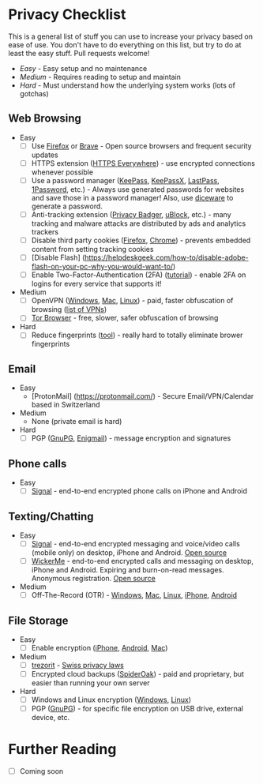 # Privacy Checklist

This is a general list of stuff you can use to increase your privacy based on
ease of use. You don't have to do everything on this list, but try to do at
least the easy stuff. Pull requests welcome!

* *Easy* - Easy setup and no maintenance
* *Medium* - Requires reading to setup and maintain
* *Hard* - Must understand how the underlying system works (lots of gotchas)

## Web Browsing
* Easy
    * [ ] Use [Firefox](https://www.mozilla.org/en-US/firefox/new/) or [Brave](https://brave.com/) - Open source browsers and frequent security updates
    * [ ] HTTPS extension ([HTTPS Everywhere](https://www.eff.org/Https-everywhere)) - use encrypted connections whenever possible
    * [ ] Use a password manager ([KeePass](http://keepass.info/), [KeePassX](https://www.keepassx.org/), [LastPass](https://lastpass.com/), [1Password](https://agilebits.com/onepassword), etc.) - Always use generated passwords for websites and save those in a password manager! Also, use [diceware](https://www.dmuth.org/diceware/) to generate a password.
    * [ ] Anti-tracking extension ([Privacy Badger](https://www.eff.org/privacybadger), [uBlock](https://github.com/gorhill/uBlock#installation), etc.) - many tracking and malware attacks are distributed by ads and analytics trackers
    * [ ] Disable third party cookies ([Firefox](https://support.mozilla.org/en-US/kb/disable-third-party-cookies), [Chrome](https://support.google.com/chrome/answer/95647?hl=en)) - prevents embedded content from setting tracking cookies
    * [ ] [Disable Flash] (https://helpdeskgeek.com/how-to/disable-adobe-flash-on-your-pc-why-you-would-want-to/)
    * [ ] Enable Two-Factor-Authentication (2FA) ([tutorial](https://ssd.eff.org/en/module/how-enable-two-factor-authentication)) - enable 2FA on logins for every service that supports it!
* Medium
    * [ ] OpenVPN ([Windows](https://openvpn.net/index.php/open-source/downloads.html), [Mac](https://tunnelblick.net/), [Linux](https://www.linux.com/learn/tutorials/459675:configure-linux-clients-to-connect-to-openvpn-server)) - paid, faster obfuscation of browsing ([list of VPNs](https://torrentfreak.com/which-vpn-services-keep-you-anonymous-in-2019/))
    * [ ] [Tor Browser](https://www.torproject.org/projects/torbrowser.html.en) - free, slower, safer obfuscation of browsing
* Hard
    * [ ] Reduce fingerprints ([tool](https://panopticlick.eff.org/)) - really hard to totally eliminate brower fingerprints

## Email
* Easy
    * [ProtonMail] (https://protonmail.com/) - Secure Email/VPN/Calendar based in Switzerland
* Medium
    * None (private email is hard)
* Hard
    * [ ] PGP ([GnuPG](https://www.gnupg.org/), [Enigmail](https://www.enigmail.net/index.php/en/)) - message encryption and signatures

## Phone calls
* Easy
    * [ ] [Signal](https://whispersystems.org/) - end-to-end encrypted phone calls on iPhone and Android

## Texting/Chatting
* Easy
    * [ ] [Signal](https://whispersystems.org/) - end-to-end encrypted messaging and voice/video calls (mobile only) on desktop, iPhone and Android. [Open source](https://github.com/signalapp)
    * [ ] [WickerMe](https://me-download.wickr.com/) - end-to-end encrypted calls and messaging on desktop, iPhone and Android. Expiring and burn-on-read messages. Anonymous registration. [Open source](https://github.com/WickrInc/wickr-crypto-c)

* Medium
    * [ ] Off-The-Record (OTR) - [Windows](https://ssd.eff.org/en/module/how-use-otr-windows), [Mac](https://ssd.eff.org/en/module/how-use-otr-mac), [Linux](https://ssd.eff.org/en/module/how-use-otr-linux), [iPhone](https://chatsecure.org/), [Android](https://chatsecure.org/)

## File Storage
* Easy
    * [ ] Enable encryption ([iPhone](https://ssd.eff.org/en/module/how-encrypt-your-iphone), [Android](http://www.howtogeek.com/141953/how-to-encrypt-your-android-phone-and-why-you-might-want-to/), [Mac](https://support.apple.com/en-us/HT204837))
* Medium
    * [ ] [trezorit](https://tresorit.com/) - [Swiss privacy laws](https://tresorit.com/security)
    * [ ] Encrypted cloud backups ([SpiderOak](https://spideroak.com/)) - paid and proprietary, but easier than running your own server
* Hard
    * [ ] Windows and Linux encryption ([Windows](https://ssd.eff.org/en/module/how-encrypt-your-windows-device), [Linux](https://wiki.archlinux.org/index.php/disk_encryption))
    * [ ] PGP ([GnuPG](https://www.gnupg.org/)) - for specific file encryption on USB drive, external device, etc.

# Further Reading
* [ ] Coming soon

